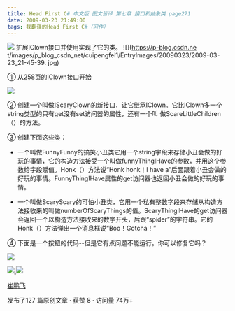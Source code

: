 ```yaml
---
title: Head First C# 中文版 图文皆译 第七章 接口和抽象类 page271
date: 2009-03-23 21:49:00
tags: 我翻译的Head First C#（习作）
---
```

![](https://p-blog.csdn.net/images/p_blog_csdn_net/cuipengfei1/EntryImages/20090323/2009-03-23_21-28-17.jpg) 扩展IClown接口并使用实现了它的类。 ![](https://p-blog.csdn.ne
t/images/p_blog_csdn_net/cuipengfei1/EntryImages/20090323/2009-03-23_21-45-39.
jpg)

  

①  从258页的IClown接口开始

  

![](https://p-blog.csdn.net/images/p_blog_csdn_net/cuipengfei1/EntryImages/20090323/2009-03-23_21-29-43.jpg)

②  创建一个叫做IScaryClown的新接口，让它继承IClown。它比IClown多一个string类型的只有get没有set访问器的属性，还有一个叫
做ScareLittleChildren（）的方法。

  

③  创建下面这些类：

  

*  一个叫做FunnyFunny的搞笑小丑类它用一个string字段来存储小丑会做的好玩的事情，它的构造方法接受一个叫做funnyThingIHave的参数，并用这个参数给字段赋值。Honk（）方法说“Honk honk！I have a”后面跟着小丑会做的好玩的事情。FunnyThingIHave属性的get访问器也返回小丑会做的好玩的事情。 

  

*  一个叫做ScaryScary的可怕小丑类，它用一个私有整数字段来存储从构造方法接收来的叫做numberOfScaryThings的值。ScaryThingIHave的get访问器会返回一个以构造方法接收来的数字开头，后跟“spider”的字符串。它的Honk（）方法弹出一个消息框说“Boo！Gotcha！” 

  

④  下面是一个按钮的代码--但是它有点问题不能运行。你可以修复它吗？

![](https://p-blog.csdn.net/images/p_blog_csdn_net/cuipengfei1/EntryImages/20090323/2009-03-23_21-42-13.jpg)



[ ![](https://profile.csdnimg.cn/5/2/5/3_cuipengfei1)
![](https://g.csdnimg.cn/static/user-reg-year/1x/11.png)
](https://blog.csdn.net/cuipengfei1)

[ 崔鹏飞 ](https://blog.csdn.net/cuipengfei1)

发布了127 篇原创文章  ·  获赞 8  ·  访问量 74万+

